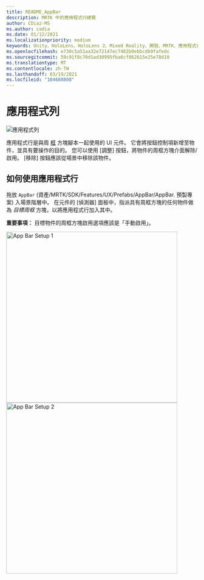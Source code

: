 ```yaml
---
title: README_AppBar
description: MRTK 中的應用程式行總覽
author: CDiaz-MS
ms.author: cadia
ms.date: 01/12/2021
ms.localizationpriority: medium
keywords: Unity、HoloLens、HoloLens 2、Mixed Reality、開發、MRTK、應用程式行、
ms.openlocfilehash: e730c5a51aa32e72147ec7482b9ebbcdb9fafedc
ms.sourcegitcommit: 59c91f8c70d1ad30995fba6cf862615e25e78d10
ms.translationtype: MT
ms.contentlocale: zh-TW
ms.lasthandoff: 03/19/2021
ms.locfileid: "104688808"
---
```

# <a name="app-bar"></a>應用程式列

![應用程式列](Images/AppBar/MRTK_AppBar_Main.png)

應用程式行是與周 [框](README_BoundingBox.md) 方塊腳本一起使用的 UI 元件。 它會將按鈕控制項新增至物件，並具有要操作的目的。 您可以使用 [調整] 按鈕，將物件的周框方塊介面解除/啟用。 [移除] 按鈕應該從場景中移除該物件。

## <a name="how-to-use-app-bar"></a>如何使用應用程式行

拖放 `AppBar` (資產/MRTK/SDK/Features/UX/Prefabs/AppBar/AppBar. 預製專案) 入場景階層中。 在元件的 [偵測器] 面板中，指派具有周框方塊的任何物件做為 *目標周框* 方塊，以將應用程式行加入其中。

**重要事項：** 目標物件的周框方塊啟用選項應該是「手動啟用」。

<img src="Images/AppBar/MRTK_AppBar_Setup1.png" width="450" alt="App Bar Setup 1">

<img src="Images/AppBar/MRTK_AppBar_Setup2.png" width="450" alt="App Bar Setup 2">

